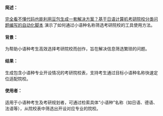 #### 简述：  
[完全看不懂代码也能利用豆包生成一套解决方案？基于日语计算机考研院校分类问题编写的自动化脚本](https://www.bilibili.com/video/BV1UFXjYaEbz/?share_source=copy_web&vd_source=10dc4659be800f0825f47e18c25d863f) 演示了如何通过小语种名称筛选考研院校的工具使用方法。  

#### 背景：  
为帮助小语种考生高效选择考研院校而创作，旨在解决信息筛选繁琐的问题。  

#### 结果：  
生成包含小语种专业开设情况的考研院校表，支持考生通过目标小语种名称快速定位适配院校。  

#### 使用者：  
适用于小语种考生及考研规划者，可通过检索具体“小语种”名称（如日语、德语、法语等），从院校表中筛选出开设对应专业的院校。  
